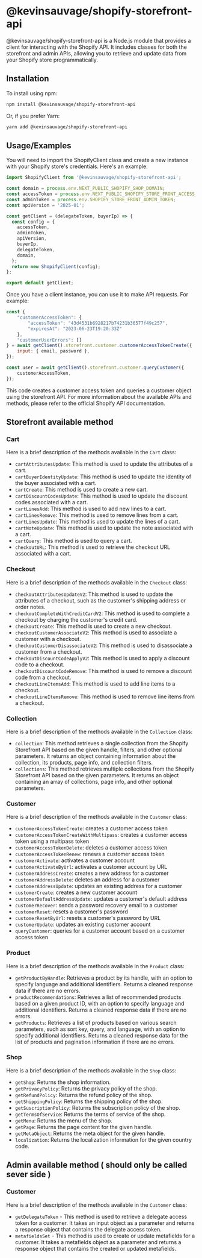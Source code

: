 # @kevinsauvage/shopify-storefront-api

@kevinsauvage/shopify-storefront-api is a Node.js module that provides a client for interacting with the Shopify API. It includes classes for both the storefront and admin APIs, allowing you to retrieve and update data from your Shopify store programmatically.

## Installation

To install using npm:

```bash
npm install @kevinsauvage/shopify-storefront-api
```

Or, if you prefer Yarn:

```bash
yarn add @kevinsauvage/shopify-storefront-api
```

## Usage/Examples

You will need to import the ShopifyClient class and create a new instance with your Shopify store's credentials. Here's an example:

```javascript
import ShopifyClient from '@kevinsauvage/shopify-storefront-api';

const domain = process.env.NEXT_PUBLIC_SHOPIFY_SHOP_DOMAIN;
const accessToken = process.env.NEXT_PUBLIC_SHOPIFY_STORE_FRONT_ACCESS_TOKEN;
const adminToken = process.env.SHOPIFY_STORE_FRONT_ADMIN_TOKEN;
const apiVersion = '2025-01';

const getClient = (delegateToken, buyerIp) => {
  const config = {
    accessToken,
    adminToken,
    apiVersion,
    buyerIp,
    delegateToken,
    domain,
  };
  return new ShopifyClient(config);
};

export default getClient;
```

Once you have a client instance, you can use it to make API requests. For example:

```javascript
const {
    "customerAccessToken": {
        "accessToken": "43d4531b6928217b74231b36577f49c257",
        "expiresAt": "2023-06-23T19:20:33Z"
    },
    "customerUserErrors": []
} = await getClient().storefront.customer.customerAccessTokenCreate({
    input: { email, password },
});

const user = await getClient().storefront.customer.queryCustomer({
    customerAccessToken,
});
```

This code creates a customer access token and queries a customer object using the storefront API. For more information about the available APIs and methods, please refer to the official Shopify API documentation.

## Storefront available method

### Cart

Here is a brief description of the methods available in the `Cart` class:

- `cartAttributesUpdate`: This method is used to update the attributes of a cart.
- `cartBuyerIdentityUpdate`: This method is used to update the identity of the buyer associated with a cart.
- `cartCreate`: This method is used to create a new cart.
- `cartDiscountCodesUpdate`: This method is used to update the discount codes associated with a cart.
- `cartLinesAdd`: This method is used to add new lines to a cart.
- `cartLinesRemove`: This method is used to remove lines from a cart.
- `cartLinesUpdate`: This method is used to update the lines of a cart.
- `cartNoteUpdate`: This method is used to update the note associated with a cart.
- `cartQuery`: This method is used to query a cart.
- `checkoutURL`: This method is used to retrieve the checkout URL associated with a cart.

### Checkout

Here is a brief description of the methods available in the `Checkout` class:

- `checkoutAttributesUpdateV2`: This method is used to update the attributes of a checkout, such as the customer's shipping address or order notes.
- `checkoutCompleteWithCreditCardV2`: This method is used to complete a checkout by charging the customer's credit card.
- `checkoutCreate`: This method is used to create a new checkout.
- `checkoutCustomerAssociateV2`: This method is used to associate a customer with a checkout.
- `checkoutCustomerDisassociateV2`: This method is used to disassociate a customer from a checkout.
- `checkoutDiscountCodeApplyV2`: This method is used to apply a discount code to a checkout.
- `checkoutDiscountCodeRemove`: This method is used to remove a discount code from a checkout.
- `checkoutLineItemsAdd`: This method is used to add line items to a checkout.
- `checkoutLineItemsRemove`: This method is used to remove line items from a checkout.

### Collection

Here is a brief description of the methods available in the `Collection` class:

- `collection`: This method retrieves a single collection from the Shopify Storefront API based on the given handle, filters, and other optional parameters. It returns an object containing information about the collection, its products, page info, and collection filters.
- `collections`: This method retrieves multiple collections from the Shopify Storefront API based on the given parameters. It returns an object containing an array of collections, page info, and other optional parameters.

### Customer

Here is a brief description of the methods available in the `Customer` class:

- `customerAccessTokenCreate`: creates a customer access token
- `customerAccessTokenCreateWithMultipass`: creates a customer access token using a multipass token
- `customerAccessTokenDelete`: deletes a customer access token
- `customerAccessTokenRenew`: renews a customer access token
- `customerActivate`: activates a customer account
- `customerActivateByUrl`: activates a customer account by URL
- `customerAddressCreate`: creates a new address for a customer
- `customerAddressDelete`: deletes an address for a customer
- `customerAddressUpdate`: updates an existing address for a customer
- `customerCreate`: creates a new customer account
- `customerDefaultAddressUpdate`: updates a customer's default address
- `customerRecover`: sends a password recovery email to a customer
- `customerReset`: resets a customer's password
- `customerResetByUrl`: resets a customer's password by URL
- `customerUpdate`: updates an existing customer account
- `queryCustomer`: queries for a customer account based on a customer access token

### Product

Here is a brief description of the methods available in the `Product` class:

- `getProductByHandle`: Retrieves a product by its handle, with an option to specify language and additional identifiers. Returns a cleaned response data if there are no errors.
- `productRecommendations`: Retrieves a list of recommended products based on a given product ID, with an option to specify language and additional identifiers. Returns a cleaned response data if there are no errors.
- `getProducts`: Retrieves a list of products based on various search parameters, such as sort key, query, and language, with an option to specify additional identifiers. Returns a cleaned response data for the list of products and pagination information if there are no errors.

### Shop

Here is a brief description of the methods available in the `Shop` class:

- `getShop`: Returns the shop information.
- `getPrivacyPolicy`: Returns the privacy policy of the shop.
- `getRefundPolicy`: Returns the refund policy of the shop.
- `getShippingPolicy`: Returns the shipping policy of the shop.
- `getSuscriptionPolicy`: Returns the subscription policy of the shop.
- `getTermsOfService`: Returns the terms of service of the shop.
- `getMenu`: Returns the menu of the shop.
- `getPage`: Returns the page content for the given handle.
- `getMetaObject`: Returns the meta object for the given handle.
- `localization`: Returns the localization information for the given country code.

## Admin available method ( should only be called sever side )

### Customer

Here is a brief description of the methods available in the `Customer` class:

- `getDelegateToken` - This method is used to retrieve a delegate access token for a customer. It takes an input object as a parameter and returns a response object that contains the delegate access token.
- `metafieldsSet` - This method is used to create or update metafields for a customer. It takes a metafields object as a parameter and returns a response object that contains the created or updated metafields.

